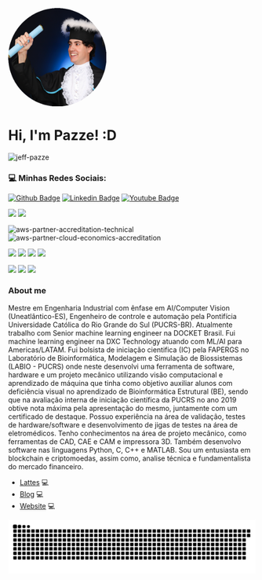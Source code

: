  
 

<img src="https://github.com/jeff-pazze/jeff-pazze/blob/main/download.png" width="200">
 

# Hi, I'm Pazze! :D
<p align="left"> <img src="https://komarev.com/ghpvc/?username=jeff-pazze&label=views&color=orange&style=flat" alt="jeff-pazze" /> </p>

<h3> 💻 Minhas Redes Sociais: </h3>

[![Github Badge](https://img.shields.io/badge/-Github-000?style=flat-square&logo=Github&logoColor=white&link=https://github.com/fagnerpsantos)](https://github.com/jeff-pazze)
[![Linkedin Badge](https://img.shields.io/badge/-LinkedIn-blue?style=flat-square&logo=Linkedin&logoColor=white&link=https://www.linkedin.com/in/fagnerpsantos/)](https://www.linkedin.com/in/jeferson-souza-pazze-53806469/)
[![Youtube Badge](https://img.shields.io/badge/-YouTube-ff0000?style=flat-square&labelColor=ff0000&logo=youtube&logoColor=white&link=https://www.youtube.com/user/TreinaWeb)](https://www.youtube.com/channel/UC1MiNBiDSXGv-6tbf4NIDUw)

<img height="160em" src="https://github-readme-stats.vercel.app/api?username=jeff-pazze&show_icons=true&theme=great-gatsby&include_all_commits=true&count_private=true"/>

 <img height="180em" src="https://github-readme-stats.vercel.app/api/top-langs/?username=jeff-pazze&layout=compact&langs_count=16&theme=great-gatsby"/> 

![aws-partner-accreditation-technical](https://user-images.githubusercontent.com/42153349/209742939-cc65b6a2-70a8-4967-8c08-38f855a4e6a8.png)
![aws-partner-cloud-economics-accreditation](https://user-images.githubusercontent.com/42153349/209742946-1c5f35d4-b78c-46f0-b418-b76c78281408.png)

<p float="left">
  <img src="https://cdn.qwiklabs.com/wT0Q7sYzi0FYdGR5M5iJDHPpT7%2BhX20PpzrJK%2FA0LCA%3D" width="180" />
  <img src="https://cdn.qwiklabs.com/JY5rwzuDw2pgv0k%2BzVROSlrK%2BGOHgiPDn2rcxgmbXFw%3D" width="180" /> 
  <img src="https://cdn.qwiklabs.com/%2BryOUrH8WqYJg5MtbMGe6UvivunnK75%2FXGrZOipwSng%3D" width="180" />
  <img src="https://cdn.qwiklabs.com/Tp95SklZyEaKG%2BPGH2gExjCAu3AmzSSYrk421fc2CfU%3D" width="180" />
</p>
                                                                                                         
<p float="left">
   <img src="https://cdn.qwiklabs.com/tUzKfqrMUtGF6Zc%2F6egutvDf0bS9rBCPnRqi4%2FJZo1c%3D" width="180" />
   <img src="https://cdn.qwiklabs.com/HB%2FJHtyZszUpnqOz3avahVbVDfzXdqoJ5HZmsEjkqUQ%3D" width="180" />
   <img src="https://cdn.qwiklabs.com/L9MkVmvvkQtN0qpLgG574wUmn0jyqfldSDxax7SMYUo%3D" width="180" />
</p>

### About me
Mestre em Engenharia Industrial com ênfase em AI/Computer Vision (Uneatlântico-ES), Engenheiro de controle e automação pela Pontifícia Universidade Católica do Rio Grande do Sul (PUCRS-BR). 
Atualmente trabalho com Senior machine learning engineer na DOCKET Brasil. 
Fui machine learning engineer na DXC Technology atuando com ML/AI para Americas/LATAM.
Fui bolsista de iniciação cientifica (IC) pela FAPERGS no Laboratório de Bioinformática, Modelagem e Simulação de Biossistemas (LABIO - PUCRS) onde neste desenvolvi uma ferramenta de software, hardware e um projeto mecânico utilizando visão computacional e aprendizado de máquina que tinha como objetivo auxiliar alunos com deficiência visual no aprendizado de Bioinformática Estrutural (BE), sendo que na avaliação interna de iniciação científica da PUCRS no ano 2019 obtive nota máxima pela apresentação do mesmo, juntamente com um certificado de destaque.
Possuo experiência na área de validação, testes de hardware/software e desenvolvimento de jigas de testes na área de eletromédicos. Tenho conhecimentos na área de projeto mecânico, como ferramentas de CAD, CAE e CAM e impressora 3D. Também desenvolvo software nas linguagens Python, C, C++ e MATLAB. Sou um entusiasta em blockchain e criptomoedas, assim como, analise técnica e fundamentalista do mercado financeiro.

- [Lattes](http://lattes.cnpq.br/4490763049554022) 💻 
- [Blog](https://www.lensengineer.com/blog) 💻
- [Website](https://www.lensengineer.com/) 💻

![Snake animation](https://github.com/laisaquinoo/laisaquinoo/blob/output/github-contribution-grid-snake.svg)
